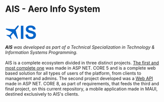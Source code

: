 # AIS - Aero Info System

<br>
<img src="https://github.com/cunhamauro/AIS/blob/main/AIS/wwwroot/images/AIS-logo.png?raw=true"  width="20%">
<br>

_**AIS** was developed as part of a Technical Specialization in Technology & Information Systems Programming._<br><br>
AIS is a complete ecosystem divided in three distinct projects. [The first and most complete one](https://github.com/cunhamauro/AIS) was made in ASP NET. CORE 5 and is a complete web based solution for all types of users of the platform, from clients to management and admins. The second project developed was a [Web API](https://github.com/cunhamauro/AIS_API) made in ASP NET. CORE 8, as part of requirements, that feeds the third and final project, on this current repository, a mobile application made in MAUI, destined exclusively to AIS's clients.


